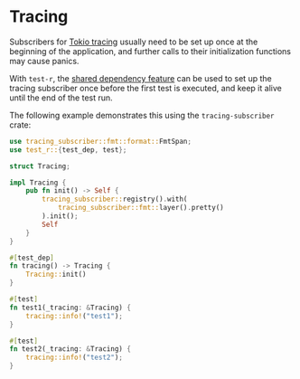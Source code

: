 # Tracing

Subscribers for [Tokio tracing](https://github.com/tokio-rs/tracing) usually need to be set up once at the beginning of the application, and further calls to their initialization functions may cause panics. 

With `test-r`, the [shared dependency feature](../advanced_features/dependency_injection.md) can be used to set up the tracing subscriber once before the first test is executed, and keep it alive until the end of the test run.

The following example demonstrates this using the `tracing-subscriber` crate:

```rust
use tracing_subscriber::fmt::format::FmtSpan;
use test_r::{test_dep, test};

struct Tracing;

impl Tracing {
    pub fn init() -> Self {
        tracing_subscriber::registry().with(
            tracing_subscriber::fmt::layer().pretty()
        ).init();
        Self
    }
}

#[test_dep]
fn tracing() -> Tracing {
    Tracing::init()
}

#[test]
fn test1(_tracing: &Tracing) {
    tracing::info!("test1");
}

#[test]
fn test2(_tracing: &Tracing) {
    tracing::info!("test2");
}
```
